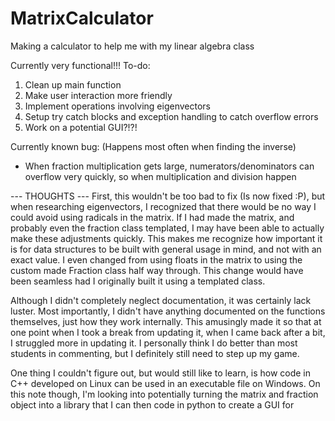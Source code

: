 # MatrixCalculator
Making a calculator to help me with my linear algebra class

Currently very functional!!!
To-do:
1. Clean up main function
2. Make user interaction more friendly
3. Implement operations involving eigenvectors
4. Setup try catch blocks and exception handling to catch overflow errors
5. Work on a potential GUI?!?!

Currently known bug: (Happens most often when finding the inverse)
 - When fraction multiplication gets large, numerators/denominators can overflow very quickly, so when multiplication and division happen

--- THOUGHTS ---
First, this wouldn't be too bad to fix (Is now fixed :P), but when researching eigenvectors, I recognized that there would be no way I could avoid using radicals in the matrix. If I had made the matrix, and probably even the fraction class templated, I may have been able to actually make these adjustments quickly. This makes me recognize how important it is for data structures to be built with general usage in mind, and not with an exact value. I even changed from using floats in the matrix to using the custom made Fraction class half way through. This change would have been seamless had I originally built it using a templated class.

Although I didn't completely neglect documentation, it was certainly lack luster. Most importantly, I didn't have anything documented on the functions themselves, just how they work internally. This amusingly made it so that at one point when I took a break from updating it, when I came back after a bit, I struggled more in updating it. I personally think I do better than most students in commenting, but I definitely still need to step up my game.

One thing I couldn't figure out, but would still like to learn, is how code in C++ developed on Linux can be used in an executable file on Windows. On this note though, I'm looking into potentially turning the matrix and fraction object into a library that I can then code in python to create a GUI for